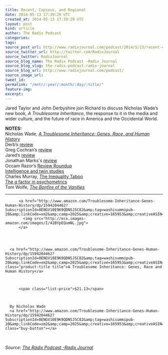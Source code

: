 ```yaml
---
title: Recent, Copious, and Regional
date: 2014-05-13 17:39:29 UTC
created_at: 2014-05-13 17:39:29 UTC
layout: post
kind: article
author: The Radix Podcast
categories: 
tags: 
source_post_url: http://www.radixjournal.com/podcast/2014/5/13/recent-copious-and-regional
source_twitter_url: http://twitter.com/RadixJournal
source_twitter: RadixJournal
source_blog_name: The Radix Podcast -Radix Journal
source_blog_slug: the-radix-podcast-radix-journal
source_blog_url: http://www.radixjournal.com/podcast/
source_image_url: 
tweet_id: 
permalink: "/mntr/:year/:month/:day/:title/"
feature-img: 
excerpt: 
---
```

<p>Jared Taylor and John Derbyshire join Richard to discuss Nicholas Wade’s new book, <em>A Troublesome Inheritance</em>, the response to it in the media and wider culture, and the future of race in America and the Occidental World.   </p>



<p><strong>NOTES:</strong> <br>
Nicholas Wade, <em><a href="https://www.amazon.com/gp/yourstore/home/?ie=UTF8&amp;action=sign-out&amp;camp=1789&amp;creative=390957&amp;linkCode=ur2&amp;path=%2Fgp%2Fyourstore%2Fhome&amp;signIn=1&amp;tag=washisummipub-20&amp;useRedirectOnSuccess=1&amp;linkId=M5N7IHQVCK3HMKEY">A Troublesome Inheritance: Genes, Race, and Human History</a></em> <br>
Derb’s <a href="https://www.vdare.com/articles/nicholas-wades-a-troublesome-inheritance-john-derbyshire-reviews-the-reviews">review</a> <br>
Greg Cochran’s <a href="http://westhunt.wordpress.com/2014/05/06/a-troublesome-inheritance/">review</a> <br>
Jared’s <a href="http://www.amren.com/features/2014/03/attack-on-the-regime/">review</a> <br>
Jonathan Marks's <a href="http://inthesetimes.com/article/16674/the_genes_made_us_do_it">review</a> <br>
Occam Razor’s <a href="http://occamsrazormag.wordpress.com/2014/05/06/roundup-of-book-reviews-of-nicholas-wades-a-troublesome-inheritance/">Review Roundup</a> <br>
<a href="http://en.wikipedia.org/wiki/Twin_study">Intelligence and twin studies</a> <br>
Charles Murray, <a href="http://www.aei.org/article/society-and-culture/religion/the-inequality-taboo/">The Inequality Taboo</a> <br>
<a href="http://en.wikipedia.org/wiki/G_factor_(psychometrics">The <em>g</em> factor in psychometrics</a> <br>
Tom Wolfe, <a href="http://www.amazon.com/gp/product/B003GYEGNO/ref=as_li_tl?ie=UTF8&amp;camp=1789&amp;creative=390957&amp;creativeASIN=B003GYEGNO&amp;linkCode=as2&amp;tag=washisummipub-20&amp;linkId=SQ2Z4NIIBK2VP34P"><em>The Bonfire of the Vanities</em></a></p><hr>



  

    
        
          <a href="http://www.amazon.com/Troublesome-Inheritance-Genes-Human-History/dp/1594204462?SubscriptionId=0ENGV10E9K9QDNSJ5C82&amp;tag=washisummipub-20&amp;linkCode=xm2&amp;camp=2025&amp;creative=165953&amp;creativeASIN=1594204462">
            <img src="http://ecx.images-amazon.com/images/I/41BYpEQumNL.jpg">
          </a>
        
    

    
      <a href="http://www.amazon.com/Troublesome-Inheritance-Genes-Human-History/dp/1594204462?SubscriptionId=0ENGV10E9K9QDNSJ5C82&amp;tag=washisummipub-20&amp;linkCode=xm2&amp;camp=2025&amp;creative=165953&amp;creativeASIN=1594204462" class="product-title title">A Troublesome Inheritance: Genes, Race and Human History</a>
       
        
          
          <span class="list-price">$21.13</span>
          
        
      
      By Nicholas Wade
      <a href="http://www.amazon.com/Troublesome-Inheritance-Genes-Human-History/dp/1594204462?SubscriptionId=0ENGV10E9K9QDNSJ5C82&amp;tag=washisummipub-20&amp;linkCode=xm2&amp;camp=2025&amp;creative=165953&amp;creativeASIN=1594204462" class="buy-button"></a>

    

  

 <div class="">
    <i>Source: <a href="http://www.radixjournal.com/podcast/">The Radix Podcast -Radix Journal</a></i>
</div>

